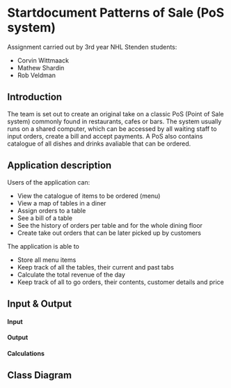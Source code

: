 # Startdocument Patterns of Sale (PoS system)
Assignment carried out by 3rd year NHL Stenden students:
* Corvin Wittmaack
* Mathew Shardin
* Rob Veldman
## Introduction
The team is set out to create an original take on a classic PoS (Point of Sale system) commonly found in restaurants, cafes or bars. The system usually runs on a shared computer, which can be accessed by all waiting staff to input orders, create a bill and accept payments. A PoS also contains catalogue of all dishes and drinks avaliable that can be ordered.
## Application description
Users of the application can:
* View the catalogue of items to be ordered (menu)
* View a map of tables in a diner
* Assign orders to a table
* See a bill of a table
* See the history of orders per table and for the whole dining floor
* Create take out orders that can be later picked up by customers

The application is able to
* Store all menu items
* Keep track of all the tables, their current and past tabs
* Calculate the total revenue of the day
* Keep track of all to go orders, their contents, customer details and price

## Input & Output

#### Input

#### Output

#### Calculations


## Class Diagram



